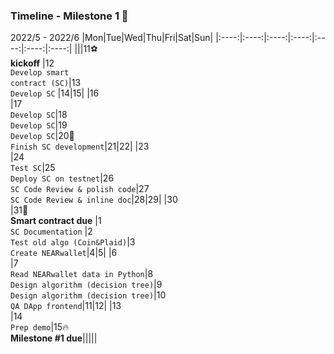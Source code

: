 ### Timeline - Milestone 1 🏁
2022/5 - 2022/6
|Mon|Tue|Wed|Thu|Fri|Sat|Sun|
|:----:|:----:|:----:|:----:|:----:|:----:|:----:|
|||11⚽<br/> **kickoff** |12<br/> `Develop smart` <br/> `contract (SC)`|13<br/> `Develop SC` |14|15|
|16<br/> |17<br/> `Develop SC`|18<br/> `Develop SC`|19<br/> `Develop SC`|20📌<br/> `Finish SC development`|21|22|
|23<br/> |24<br/> `Test SC`|25<br/>`Deploy SC on testnet`|26<br/> `SC Code Review & polish code`|27<br/> `SC Code Review & inline doc`|28|29|
|30<br/> |31📌<br/> **Smart contract due** |1<br/> `SC Documentation` |2<br/> `Test old algo (Coin&Plaid)`|3<br/> `Create NEARwallet`|4|5|
|6<br/> |7<br/> `Read NEARwallet data in Python`|8<br/> `Design algorithm (decision tree)`|9<br/> `Design algorithm (decision tree)`|10<br/>  `QA DApp frontend`|11|12|
|13<br/> |14<br/> `Prep demo`|15🔥 <br/> **Milestone #1 due**|||||

